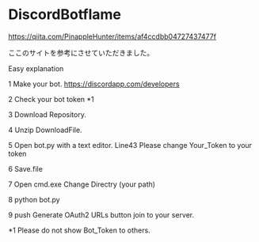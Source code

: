 # DiscordBotflame


https://qiita.com/PinappleHunter/items/af4ccdbb04727437477f

ここのサイトを参考にさせていただきました。

Easy explanation

1 Make your bot.
 https://discordapp.com/developers
 
2 Check your bot token *1
 
3 Download Repository.

4 Unzip DownloadFile.

5 Open bot.py with a text editor. Line43 Please change Your_Token to your token

6 Save.file

7 Open cmd.exe Change Directry (your path)

8 python bot.py 

9 push  Generate OAuth2 URLs button join to your server.






*1  Please do not show Bot_Token to others.
